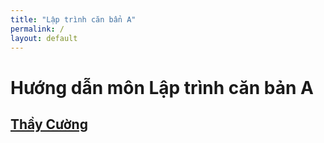 ```yaml
---
title: "Lập trình căn bẩn A"
permalink: /
layout: default
---
```


# Hướng dẫn môn Lập trình căn bản A

## [Thầy Cường](th.Cuong/index.md)
